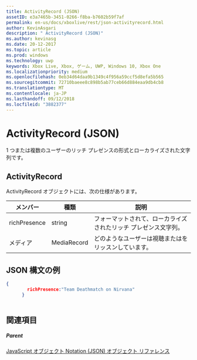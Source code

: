 ```yaml
---
title: ActivityRecord (JSON)
assetID: e3a7465b-3451-0266-f8ba-b7602b59f7af
permalink: en-us/docs/xboxlive/rest/json-activityrecord.html
author: KevinAsgari
description: " ActivityRecord (JSON)"
ms.author: kevinasg
ms.date: 20-12-2017
ms.topic: article
ms.prod: windows
ms.technology: uwp
keywords: Xbox Live, Xbox, ゲーム, UWP, Windows 10, Xbox One
ms.localizationpriority: medium
ms.openlocfilehash: 0eb34d64daa9b1349c4f956a59ccf5d8efa5b565
ms.sourcegitcommit: 72710baeee8c898b5ab77ceb66d884eaa9db4cb8
ms.translationtype: MT
ms.contentlocale: ja-JP
ms.lasthandoff: 09/12/2018
ms.locfileid: "3882377"
---
```

# <a name="activityrecord-json"></a>ActivityRecord (JSON)
1 つまたは複数のユーザーのリッチ プレゼンスの形式とローカライズされた文字列です。 
<a id="ID4EN"></a>

 
## <a name="activityrecord"></a>ActivityRecord
 
ActivityRecord オブジェクトには、次の仕様があります。
 
| メンバー| 種類| 説明| 
| --- | --- | --- | 
| richPresence| string| フォーマットされて、ローカライズされたリッチ プレゼンス文字列。| 
| メディア| MediaRecord| どのようなユーザーは視聴またはをリッスンしています。| 
  
<a id="ID4ETB"></a>

 
## <a name="sample-json-syntax"></a>JSON 構文の例
 

```json
{
        richPresence:"Team Deathmatch on Nirvana"
      }
    
```

  
<a id="ID4E3B"></a>

 
## <a name="see-also"></a>関連項目
 
<a id="ID4E5B"></a>

 
##### <a name="parent"></a>Parent 

[JavaScript オブジェクト Notation (JSON) オブジェクト リファレンス](atoc-xboxlivews-reference-json.md)

   